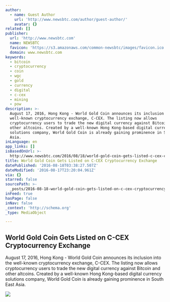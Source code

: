 ```yaml
---
author:
  - name: Guest Author
    url: 'http://www.newsbtc.com/author/guest-author/'
    avatar: {}
related: []
publisher:
  url: 'http://www.newsbtc.com'
  name: NEWSBTC
  favicon: 'https://s3.amazonaws.com/common-newsbtc/images/favicon.ico'
  domain: www.newsbtc.com
keywords:
  - bitcoin
  - cryptocurrency
  - coin
  - wgc
  - gold
  - currency
  - digital
  - c-cex
  - mining
  - pow
description: >-
  August 17, 2016, Hong Kong - World Gold Coin announces its inclusion into the
  well-known cryptocurrency exchange, C-CEX. The listing now allows
  cryptocurrency users to trade the new digital currency against Bitcoin and
  other altcoins. Created by a well-known Hong Kong-based digital currency
  solutions company, World Gold Coin is already gaining prominence in South East
  Asia.
inLanguage: en
app_links: []
isBasedOnUrl: >-
  http://www.newsbtc.com/2016/08/18/world-gold-coin-gets-listed-c-cex-cryptocurrency-exchange/
title: World Gold Coin Gets Listed on C-CEX Cryptocurrency Exchange
datePublished: '2016-08-18T03:38:27.507Z'
dateModified: '2016-08-17T23:20:04.961Z'
via: {}
starred: false
sourcePath: >-
  _posts/2016-08-18-world-gold-coin-gets-listed-on-c-cex-cryptocurrency-exchange.md
inFeed: true
hasPage: false
inNav: false
_context: 'http://schema.org'
_type: MediaObject

---
```

<article style=""><h1>World Gold Coin Gets Listed on C-CEX Cryptocurrency Exchange</h1><p>August 17, 2016, Hong Kong - World Gold Coin announces its inclusion into the well-known cryptocurrency exchange, C-CEX. The listing now allows cryptocurrency users to trade the new digital currency against Bitcoin and other altcoins. Created by a well-known Hong Kong-based digital currency solutions company, World Gold Coin is already gaining prominence in South East Asia.</p><img src="http://s3.amazonaws.com/main-newsbtc-images/2016/08/17191840/World-Gold-Coin-WGC-Bitcoin-Alternative-1080x675.png" /></article>